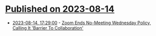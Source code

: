 # [Published on 2023-08-14](index.md)

* [2023-08-14, 17:29:00](https://slashdot.org/story/23/08/14/1729235/zoom-ends-no-meeting-wednesday-policy-calling-it-barrier-to-collaboration?utm_source=rss1.0mainlinkanon&utm_medium=feed) - [Zoom Ends No-Meeting Wednesday Policy, Calling It 'Barrier To Collaboration'](https://slashdot.org/story/23/08/14/1729235/zoom-ends-no-meeting-wednesday-policy-calling-it-barrier-to-collaboration?utm_source=rss1.0mainlinkanon&utm_medium=feed)
